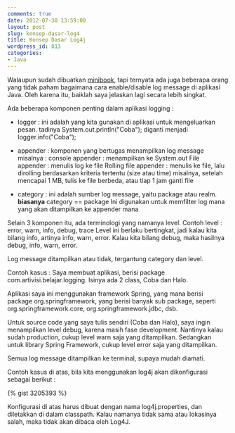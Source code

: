 ```yaml
---
comments: true
date: 2012-07-30 13:59:00
layout: post
slug: konsep-dasar-log4
title: Konsep Dasar Log4j
wordpress_id: 813
categories:
- Java
---
```


Walaupun sudah dibuatkan [minibook](http://endy.artivisi.com/blog/java/menggunakan-log4j), tapi ternyata ada juga beberapa orang yang tidak paham bagaimana cara enable/disable log message di aplikasi Java. Oleh karena itu, baiklah saya jelaskan lagi secara lebih singkat.



Ada beberapa komponen penting dalam aplikasi logging : 




  * logger : ini adalah yang kita gunakan di aplikasi untuk mengeluarkan pesan.
  tadinya System.out.println("Coba");
  diganti menjadi logger.info("Coba");



  * appender : komponen yang bertugas menampilkan log message
  misalnya : console appender : menampilkan ke System.out
  File appender : menulis log ke file
  Rolling file appender : menulis ke file, lalu dirolling berdasarkan kriteria tertentu (size atau time)
  misalnya, setelah mencapai 1 MB, tulis ke file berbeda, atau tiap 1 jam ganti file



  * category : ini adalah sumber log message, yaitu package atau realm. 
  **biasanya** category == package
  Ini digunakan untuk memfilter log mana yang akan ditampilkan ke appender mana




Selain 3 komponen itu, ada terminologi yang namanya level. 
Contoh level : error, warn, info, debug, trace
Level ini berlaku bertingkat, jadi kalau kita bilang info, artinya info, warn, error. 
Kalau kita bilang debug, maka hasilnya debug, info, warn, error.

Log message ditampilkan atau tidak, tergantung category dan level. 

Contoh kasus : 
Saya membuat aplikasi, berisi package com.artivisi.belajar.logging. 
Isinya ada 2 class, Coba dan Halo.

Aplikasi saya ini menggunakan framework Spring, yang mana berisi package org.springframework, yang berisi banyak sub package, seperti org.springframework.core, org.springframework.jdbc, dsb. 

Untuk source code yang saya tulis sendiri (Coba dan Halo), saya ingin menampilkan level debug, karena masih fase development. Nantinya kalau sudah production, cukup level warn saja yang ditampilkan. 
Sedangkan untuk library Spring Framework, cukup level error saja yang ditampilkan.

Semua log message ditampilkan ke terminal, supaya mudah diamati. 

Contoh kasus di atas, bila kita menggunakan log4j akan dikonfigurasi sebagai berikut : 

{% gist 3205393 %}

Konfigurasi di atas harus dibuat dengan nama log4j.properties, dan diletakkan di dalam classpath. Kalau namanya tidak sama atau lokasinya salah, maka tidak akan dibaca oleh Log4J.
